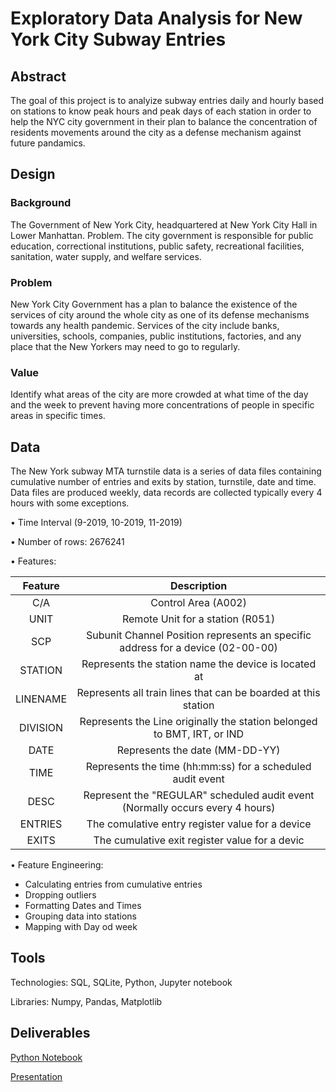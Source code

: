 # Exploratory Data Analysis for New York City Subway Entries 


## Abstract

The goal of this project is to analyize subway entries daily and hourly based on stations to know peak hours and peak days of each station in order 
to help the NYC city government in their plan to balance the concentration of residents movements around the city as a defense mechanism against future pandamics.

## Design


### Background
The Government of New York City, headquartered at New York City Hall in Lower Manhattan.
Problem. The city government is responsible for public education, correctional
institutions, public safety, recreational facilities, sanitation, water supply, and welfare
services.

### Problem
New York City Government has a plan to balance the existence of the services of city
around the whole city as one of its defense mechanisms towards any health pandemic.
Services of the city include banks, universities, schools, companies, public institutions,
factories, and any place that the New Yorkers may need to go to regularly.

### Value
Identify what areas of the city are more crowded at what
time of the day and the week to prevent having more concentrations of people in specific
areas in specific times.


## Data
The New York subway MTA turnstile data is a series of data files containing
cumulative number of entries and exits by station, turnstile, date and time. Data files are produced weekly, data records are collected typically every 4 hours with
some exceptions.

• Time Interval (9-2019, 10-2019, 11-2019)

• Number of rows: 2676241

• Features:

|  Feature  | Description    |
| :----------:  | :----------: | 
|  C/A | Control Area (A002)  | 
|  UNIT | Remote Unit for a station (R051) | 
|  SCP | Subunit Channel Position represents an specific address for a device (02-00-00) |
|  STATION |   Represents the station name the device is located at    |
|  LINENAME  |  Represents all train lines that can be boarded at this station    |
|  DIVISION     |  Represents the Line originally the station belonged to BMT, IRT, or IND      |
|  DATE     |  Represents the date (MM-DD-YY) |
|  TIME   |   Represents the time (hh:mm:ss) for a scheduled audit event  |
|  DESC  | Represent the "REGULAR" scheduled audit event (Normally occurs every 4 hours) |
|  ENTRIES  |  The comulative entry register value for a device  |
|  EXITS |  The cumulative exit register value for a devic |


• Feature Engineering:
- Calculating entries from cumulative entries
- Dropping outliers
- Formatting Dates and Times
- Grouping data into stations
- Mapping with Day od week 

  

## Tools
Technologies: SQL, SQLite, Python, Jupyter notebook

Libraries: Numpy, Pandas, Matplotlib

## Deliverables

<a href="https://github.com/RaghadAlkhudhair/MTA_EDA_Project/blob/main/MTA_EDA.ipynb" > Python Notebook </a>

<a href="https://github.com/RaghadAlkhudhair/MTA_EDA_Project/blob/main/MTA_EDA_Presentation.pptx" > Presentation </a>

